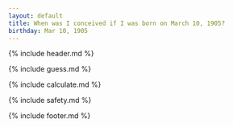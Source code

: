 ```yaml
---
layout: default
title: When was I conceived if I was born on March 10, 1905?
birthday: Mar 10, 1905
---
```


{% include header.md %}

{% include guess.md %}

{% include calculate.md %}

{% include safety.md %}

{% include footer.md %}




